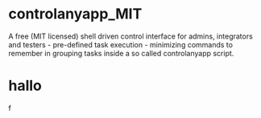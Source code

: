 # controlanyapp_MIT
A free (MIT licensed) shell driven control interface for admins, integrators and testers - pre-defined task execution - minimizing commands to remember in grouping tasks inside a so called controlanyapp script.

hallo
=====


f
